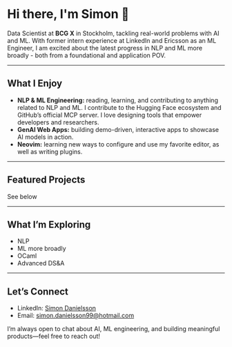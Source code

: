 # Hi there, I'm Simon 👋

Data Scientist at **BCG X** in Stockholm, tackling real-world problems with AI and ML. With former intern experience at LinkedIn and Ericsson as an ML Engineer, I am excited about the latest progress in NLP and ML more broadly - both from a foundational and application POV.

---

##  What I Enjoy

- **NLP & ML Engineering:** reading, learning, and contributing to anything related to NLP and ML. I contribute to the Hugging Face ecosystem and GitHub’s official MCP server. I love designing tools that empower developers and researchers.
- **GenAI Web Apps:** building demo-driven, interactive apps to showcase AI models in action.
- **Neovim:** learning new ways to configure and use my favorite editor, as well as writing plugins.
  
---

##  Featured Projects

See below

---

##  What I’m Exploring

- NLP
- ML more broadly
- OCaml
- Advanced DS&A

---

##  Let’s Connect

- LinkedIn: [Simon Danielsson](https://www.linkedin.com/in/simon-danielsson/)  
- Email: [simon.danielsson99@hotmail.com](simon.danielsson99@hotmail.com)

I’m always open to chat about AI, ML engineering, and building meaningful products—feel free to reach out!

<!--
**simondanielsson/simondanielsson** is a ✨ _special_ ✨ repository because its `README.md` (this file) appears on your GitHub profile.

Here are some ideas to get you started:

- 🔭 I’m currently working on ...
- 🌱 I’m currently learning ...
- 👯 I’m looking to collaborate on ...
- 🤔 I’m looking for help with ...
- 💬 Ask me about ...
- 📫 How to reach me: ...
- 😄 Pronouns: ...
- ⚡ Fun fact: ...
-->

